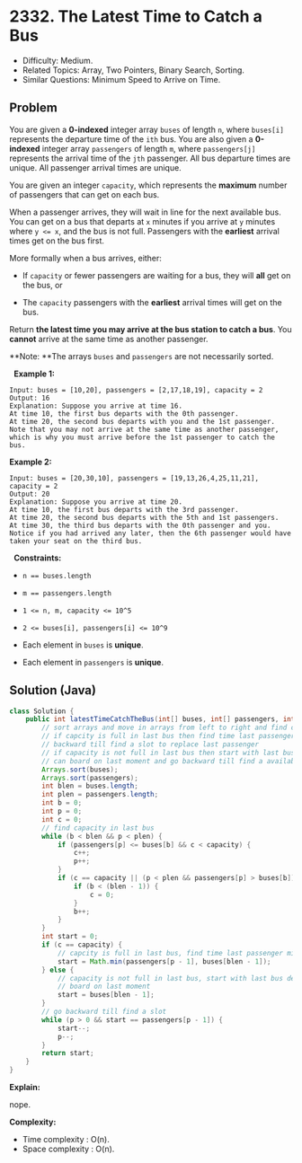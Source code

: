 # 2332. The Latest Time to Catch a Bus

- Difficulty: Medium.
- Related Topics: Array, Two Pointers, Binary Search, Sorting.
- Similar Questions: Minimum Speed to Arrive on Time.

## Problem

You are given a **0-indexed** integer array ```buses``` of length ```n```, where ```buses[i]``` represents the departure time of the ```ith``` bus. You are also given a **0-indexed** integer array ```passengers``` of length ```m```, where ```passengers[j]``` represents the arrival time of the ```jth``` passenger. All bus departure times are unique. All passenger arrival times are unique.

You are given an integer ```capacity```, which represents the **maximum** number of passengers that can get on each bus.

When a passenger arrives, they will wait in line for the next available bus. You can get on a bus that departs at ```x``` minutes if you arrive at ```y``` minutes where ```y <= x```, and the bus is not full. Passengers with the **earliest** arrival times get on the bus first.

More formally when a bus arrives, either:


	
- If ```capacity``` or fewer passengers are waiting for a bus, they will **all** get on the bus, or
	
- The ```capacity``` passengers with the **earliest** arrival times will get on the bus.


Return **the latest time you may arrive at the bus station to catch a bus**. You **cannot** arrive at the same time as another passenger.

**Note: **The arrays ```buses``` and ```passengers``` are not necessarily sorted.

 
**Example 1:**

```
Input: buses = [10,20], passengers = [2,17,18,19], capacity = 2
Output: 16
Explanation: Suppose you arrive at time 16.
At time 10, the first bus departs with the 0th passenger. 
At time 20, the second bus departs with you and the 1st passenger.
Note that you may not arrive at the same time as another passenger, which is why you must arrive before the 1st passenger to catch the bus.
```

**Example 2:**

```
Input: buses = [20,30,10], passengers = [19,13,26,4,25,11,21], capacity = 2
Output: 20
Explanation: Suppose you arrive at time 20.
At time 10, the first bus departs with the 3rd passenger. 
At time 20, the second bus departs with the 5th and 1st passengers.
At time 30, the third bus departs with the 0th passenger and you.
Notice if you had arrived any later, then the 6th passenger would have taken your seat on the third bus.
```

 
**Constraints:**


	
- ```n == buses.length```
	
- ```m == passengers.length```
	
- ```1 <= n, m, capacity <= 10^5```
	
- ```2 <= buses[i], passengers[i] <= 10^9```
	
- Each element in ```buses``` is **unique**.
	
- Each element in ```passengers``` is **unique**.



## Solution (Java)

```java
class Solution {
    public int latestTimeCatchTheBus(int[] buses, int[] passengers, int capacity) {
        // sort arrays and move in arrays from left to right and find capacity in last bus
        // if capcity is full in last bus then find time last passenger might have boarded then go
        // backward till find a slot to replace last passenger
        // if capacity is not full in last bus then start with last bus departure time and check if
        // can board on last moment and go backward till find a available time slot
        Arrays.sort(buses);
        Arrays.sort(passengers);
        int blen = buses.length;
        int plen = passengers.length;
        int b = 0;
        int p = 0;
        int c = 0;
        // find capacity in last bus
        while (b < blen && p < plen) {
            if (passengers[p] <= buses[b] && c < capacity) {
                c++;
                p++;
            }
            if (c == capacity || (p < plen && passengers[p] > buses[b])) {
                if (b < (blen - 1)) {
                    c = 0;
                }
                b++;
            }
        }
        int start = 0;
        if (c == capacity) {
            // capcity is full in last bus, find time last passenger might have boarded
            start = Math.min(passengers[p - 1], buses[blen - 1]);
        } else {
            // capacity is not full in last bus, start with last bus departure time and check if can
            // board on last moment
            start = buses[blen - 1];
        }
        // go backward till find a slot
        while (p > 0 && start == passengers[p - 1]) {
            start--;
            p--;
        }
        return start;
    }
}
```

**Explain:**

nope.

**Complexity:**

* Time complexity : O(n).
* Space complexity : O(n).
